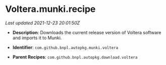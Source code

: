 # Voltera.munki.recipe

_Last updated 2021-12-23 20:01:50Z_

- **Description**: Downloads the current release version of Voltera software and imports it to Munki.

- **Identifier**: `com.github.bnpl.autopkg.munki.voltera`

- **Parent Recipes**: `com.github.bnpl.autopkg.download.voltera`
